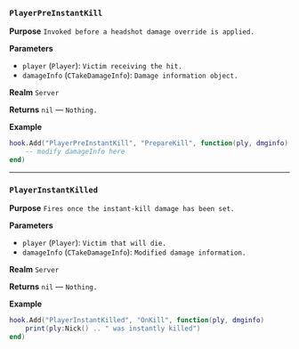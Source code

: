### `PlayerPreInstantKill`

**Purpose**
`Invoked before a headshot damage override is applied.`

**Parameters**

* `player` (`Player`): `Victim receiving the hit.`
* `damageInfo` (`CTakeDamageInfo`): `Damage information object.`

**Realm**
`Server`

**Returns**
`nil` — `Nothing.`

**Example**

```lua
hook.Add("PlayerPreInstantKill", "PrepareKill", function(ply, dmginfo)
    -- modify damageInfo here
end)
```

---

### `PlayerInstantKilled`

**Purpose**
`Fires once the instant-kill damage has been set.`

**Parameters**

* `player` (`Player`): `Victim that will die.`
* `damageInfo` (`CTakeDamageInfo`): `Modified damage information.`

**Realm**
`Server`

**Returns**
`nil` — `Nothing.`

**Example**

```lua
hook.Add("PlayerInstantKilled", "OnKill", function(ply, dmginfo)
    print(ply:Nick() .. " was instantly killed")
end)
```
